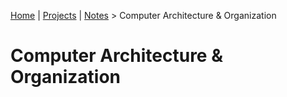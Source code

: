 [Home](../../) | [Projects](../../projects) | [Notes](../) > Computer Architecture & Organization

# Computer Architecture & Organization